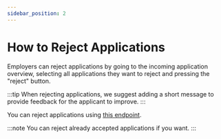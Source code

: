 ```yaml
---
sidebar_position: 2
---
```


# How to Reject Applications

Employers can reject applications by going to the incoming application overview, selecting all applications they want to reject and pressing the "reject" button.

:::tip
When rejecting applications, we suggest adding a short message to provide feedback for the applicant to improve. 
:::

You can reject applications using [this endpoint](https://www.postman.com/embloy/workspace/embloy-workspace/request/24977803-801f81e1-f467-4c57-ac48-aafec707a90a).

:::note
You can reject already accepted applications if you want.
:::
